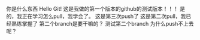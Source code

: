 你是什么东西
Hello Git!
这是我做的第一个版本的github的测试版本！！！
是的，我正在学习怎么pull，我学会了。
这是第三次push了
这是第二次pull，我已经熟练掌握了
第二个branch是要干嘛的？
测试第二个branch
为什么push不上去呢？
